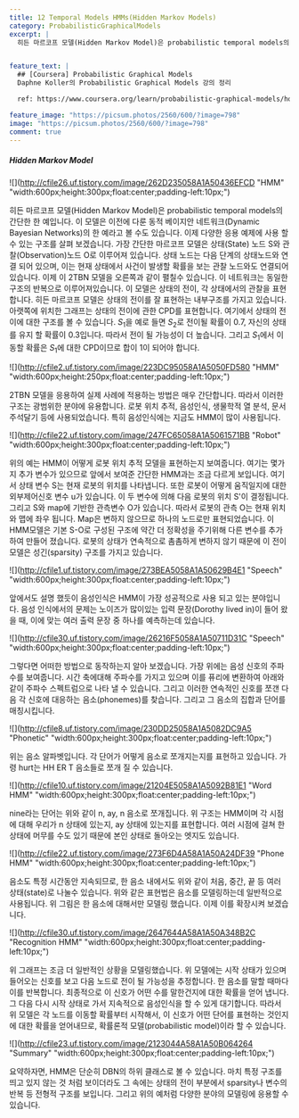 ```yaml
---
title: 12 Temporal Models HMMs(Hidden Markov Models)
category: ProbabilisticGraphicalModels
excerpt: |
  히든 마르코프 모델(Hidden Markov Model)은 probabilistic temporal models의 간단한 한 예입니다. 이 모델은 이전에 다룬 동적 베이지안 네트워크(Dynamic Bayesian Networks)의 한 예라고 볼 수도 있습니다.


feature_text: |
  ## [Coursera] Probabilistic Graphical Models
  Daphne Koller의 Probabilistic Graphical Models 강의 정리

  ref: https://www.coursera.org/learn/probabilistic-graphical-models/home

feature_image: "https://picsum.photos/2560/600/?image=798"
image: "https://picsum.photos/2560/600/?image=798"
comment: true
---
```



##### Hidden Markov Model

![](http://cfile26.uf.tistory.com/image/262D235058A1A50436EFCD "HMM" "width:600px;height:300px;float:center;padding-left:10px;")

히든 마르코프 모델(Hidden Markov Model)은 probabilistic temporal models의 간단한 한 예입니다. 이 모델은 이전에 다룬 동적 베이지안 네트워크(Dynamic Bayesian Networks)의 한 예라고 볼 수도 있습니다. 이제 다양한 응용 예제에 사용 할 수 있는 구조를 살펴 보겠습니다. 가장 간단한 마르코프 모델은 상태(State) 노드 S와 관찰(Observation)노드 O로 이루어져 있습니다. 상태 노드는 다음 단계의 상태노드와 연결 되어 있으며, 이는 현재 상태에서 사건이 발생할 확률을 보는 관찰 노드와도 연결되어 있습니다. 이제 이 2TBN 모델을 오른쪽과 같이 펼칠수 있습니다. 이 네트워크는 동일한 구조의 반복으로 이루어져있습니다. 이 모델은 상태의 전이, 각 상태에서의 관찰을 표현합니다. 히든 마르코프 모델은 상태의 전이를 잘 표현하는 내부구조를 가지고 있습니다. 아랫쪽에 위치한 그래프는 상태의 전이에 관한 CPD를 표현합니다. 여기에서 상태의 전이에 대한 구조를 볼 수 있습니다. $S_1$을 예로 들면 $S_2$로 전이될 확률이 0.7, 자신의 상태를 유지 할 확률이 0.3입니다. 따라서 전이 될 가능성이 더 높습니다. 그리고 $S_1$에서 이동할 확률은 $S_1$에 대한 CPD이므로 합이 1이 되어야 합니다.

![](http://cfile2.uf.tistory.com/image/223DC95058A1A5050FD580 "HMM" "width:600px;height:250px;float:center;padding-left:10px;")

2TBN 모델을 응용하여 실제 사례에 적용하는 방법은 매우 간단합니다. 따라서 이러한 구조는 광범위한 분야에 유용합니다. 로봇 위치 추적, 음성인식,  생물학적 열 분석, 문서 주석달기 등에 사용되었습니다. 특히 음성인식에는 지금도 HMM이 많이 사용됩니다.   

![](http://cfile22.uf.tistory.com/image/247FC65058A1A5061571BB "Robot" "width:600px;height:300px;float:center;padding-left:10px;")

위의 예는 HMM이 어떻게 로봇 위치 추적 모델을 표현하는지 보여줍니다. 여기는 몇가지 추가 변수가 있으므로 앞에서 보여준 간단한 HMM과는 조금 다르게 보입니다. 여기서 상태 변수 S는 현재 로봇의 위치를 나타냅니다. 또한 로봇이 어떻게 움직일지에 대한 외부제어신호 변수 u가 있습니다. 이 두 변수에 의해 다음 로봇의 위치 S'이 결정됩니다. 그리고 S와 map에 기반한 관측변수 O가 있습니다. 따라서 로봇의 관측 O는 현재 위치와 맵에 좌우 됩니다. Map은 변하지 않으므로 하나의 노드로만 표현되었습니다. 이 HMM모델은 기본 S-O로 구성된 구조에 약간 더 정확성을 주기위해 다른 변수를 추가하여 만들어 졌습니다. 로봇의 상태가 연속적으로 촘촘하게 변하지 않기 때문에 이 전이 모델은 성긴(sparsity) 구조를 가지고 있습니다.     

![](http://cfile1.uf.tistory.com/image/273BEA5058A1A50629B4E1 "Speech" "width:600px;height:300px;float:center;padding-left:10px;")

앞에서도 설명 했듯이 음성인식은 HMM이 가장 성공적으로 사용 되고 있는 분야입니다. 음성 인식에서의 문제는 노이즈가 많이있는 입력 문장(Dorothy lived in)이 들어 왔을 때, 이에 맞는 여러 출력 문장 중 하나를 예측하는데 있습니다.

![](http://cfile30.uf.tistory.com/image/26216F5058A1A50711D31C "Speech" "width:600px;height:300px;float:center;padding-left:10px;")

그렇다면 어떠한 방법으로 동작하는지 알아 보겠습니다. 가장 위에는 음성 신호의 주파수를 보여줍니다. 시간 축에대해 주파수를 가지고 있으며 이를 퓨리에 변환하여 아래와 같이 주파수 스펙트럼으로 나타 낼 수 있습니다. 그리고 이러한 연속적인 신호를 쪼갠 다음 각 신호에 대응하는 음소(phonemes)를 찾습니다. 그리고 그 음소의 집합과 단어를 매칭시킵니다.

![](http://cfile8.uf.tistory.com/image/230DD25058A1A5082DC9A5 "Phonetic" "width:600px;height:300px;float:center;padding-left:10px;")

위는 음소 알파벳입니다. 각 단어가 어떻게 음소로 쪼개지는지를 표현하고 있습니다. 가령 hurt는 HH ER T 음소들로 쪼개 질 수 있습니다.

![](http://cfile10.uf.tistory.com/image/21204E5058A1A5092B81E1 "Word HMM" "width:600px;height:300px;float:center;padding-left:10px;")

nine라는 단어는 위와 같이 n, ay, n 음소로 쪼개집니다. 위 구조는 HMM이며 각 시점에 대해 우리가 n 상태에 있는지, ay 상태에 있는지를 표현합니다. 여러 시점에 걸쳐 한 상태에 머무를 수도 있기 때문에 본인 상태로 돌아오는 엣지도 있습니다.

![](http://cfile22.uf.tistory.com/image/273F6D4A58A1A50A24DF39 "Phone HMM" "width:600px;height:300px;float:center;padding-left:10px;")

음소도 특정 시간동안 지속되므로, 한 음소 내에서도 위와 같이 처음, 중간, 끝 등 여러 상태(state)로 나눌수 있습니다. 위와 같은 표현법은 음소를 모델링하는데 일반적으로 사용됩니다. 위 그림은 한 음소에 대해서만 모델링 했습니다. 이제 이를 확장시켜 보겠습니다.

![](http://cfile30.uf.tistory.com/image/2647644A58A1A50A348B2C "Recognition HMM" "width:600px;height:300px;float:center;padding-left:10px;")

위 그래프는 조금 더 일반적인 상황을 모델링했습니다. 위 모델에는 시작 상태가 있으며 들어오는 신호를 보고 다음 노드로 전이 될 가능성을 추정합니다. 한 음소를 말할 때마다 이를 반복합니다. 최종적으로 이 신호가 어떤 수를 말한건지에 대한 확률을 얻어 냅니다. 그 다음 다시 시작 상태로 가서 지속적으로 음성인식을 할 수 있게 대기합니다. 따라서 위 모델은 각 노드를 이동할 확률부터 시작해서, 이 신호가 어떤 단어를 표현하는 것인지에 대한 확률을 얻어내므로, 확률론적 모델(probabilistic model)이라 할 수 있습니다.

![](http://cfile23.uf.tistory.com/image/2123044A58A1A50B064264 "Summary" "width:600px;height:300px;float:center;padding-left:10px;")

요약하자면, HMM은 단순히 DBN의 하위 클래스로 볼 수 있습니다. 마치 특정 구조를 띄고 있지 않는 것 처럼 보이더라도 그 속에는 상태의 전이 부분에서 sparsity나 변수의 반복 등 전형적 구조를 보입니다. 그리고 위의 예처럼 다양한 분야의 모델링에 응용할 수 있습니다.   
